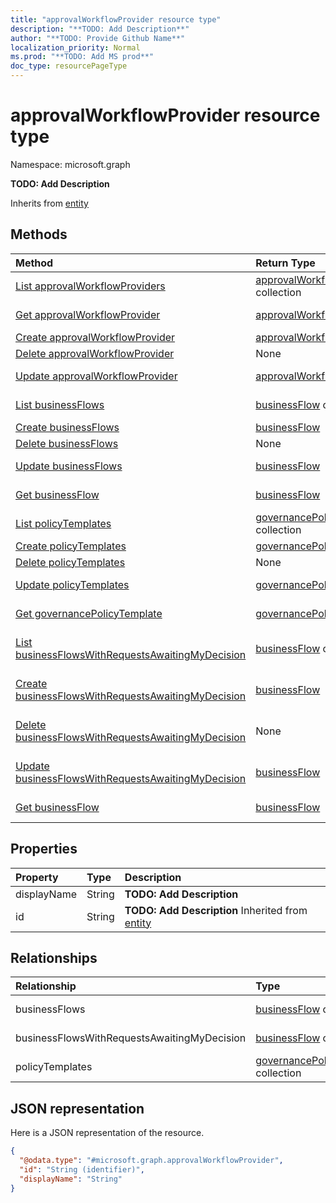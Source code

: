 ```yaml
---
title: "approvalWorkflowProvider resource type"
description: "**TODO: Add Description**"
author: "**TODO: Provide Github Name**"
localization_priority: Normal
ms.prod: "**TODO: Add MS prod**"
doc_type: resourcePageType
---
```


# approvalWorkflowProvider resource type


Namespace: microsoft.graph

**TODO: Add Description**


Inherits from [entity](../resources/entity.md)

## Methods
|Method|Return Type|Description|
|:---|:---|:---|
|[List approvalWorkflowProviders](../api/approvalworkflowprovider-list.md)|[approvalWorkflowProvider](../resources/approvalworkflowprovider.md) collection|Get a list of the [approvalWorkflowProvider](../resources/approvalworkflowprovider.md) objects and their properties.|
|[Get approvalWorkflowProvider](../api/approvalworkflowprovider-get.md)|[approvalWorkflowProvider](../resources/approvalworkflowprovider.md)|Read properties and relationships of an [approvalWorkflowProvider](../resources/approvalworkflowprovider.md) object.|
|[Create approvalWorkflowProvider](../api/approvalworkflowprovider-post-approvalworkflowproviders.md)|[approvalWorkflowProvider](../resources/approvalworkflowprovider.md)|Create a new [approvalWorkflowProvider](../resources/approvalworkflowprovider.md) object.|
|[Delete approvalWorkflowProvider](../api/approvalworkflowprovider-delete.md)|None|Deletes an [approvalWorkflowProvider](../resources/approvalworkflowprovider.md).|
|[Update approvalWorkflowProvider](../api/approvalworkflowprovider-update.md)|[approvalWorkflowProvider](../resources/approvalworkflowprovider.md)|Update the properties of a [approvalWorkflowProvider](../resources/approvalworkflowprovider.md) object.|
|[List businessFlows](../api/approvalworkflowprovider-list-businessflows.md)|[businessFlow](../resources/businessflow.md) collection|Get the businessFlows from the businessFlows navigation property.|
|[Create businessFlows](../api/approvalworkflowprovider-post-businessflows.md)|[businessFlow](../resources/businessflow.md)|Create a new businessFlows object.|
|[Delete businessFlows](../api/approvalworkflowprovider-delete-businessflows.md)|None|Delete a businessFlows object.|
|[Update businessFlows](../api/approvalworkflowprovider-update-businessflows.md)|[businessFlow](../resources/businessflow.md)|Update the properties of a businessFlows object.|
|[Get businessFlow](../api/businessflow-get.md)|[businessFlow](../resources/businessflow.md)|Read properties and relationships of a [businessFlow](../resources/businessflow.md) object.|
|[List policyTemplates](../api/approvalworkflowprovider-list-policytemplates.md)|[governancePolicyTemplate](../resources/governancepolicytemplate.md) collection|Get the governancePolicyTemplates from the policyTemplates navigation property.|
|[Create policyTemplates](../api/approvalworkflowprovider-post-policytemplates.md)|[governancePolicyTemplate](../resources/governancepolicytemplate.md)|Create a new policyTemplates object.|
|[Delete policyTemplates](../api/approvalworkflowprovider-delete-policytemplates.md)|None|Delete a policyTemplates object.|
|[Update policyTemplates](../api/approvalworkflowprovider-update-policytemplates.md)|[governancePolicyTemplate](../resources/governancepolicytemplate.md)|Update the properties of a policyTemplates object.|
|[Get governancePolicyTemplate](../api/governancepolicytemplate-get.md)|[governancePolicyTemplate](../resources/governancepolicytemplate.md)|Read properties and relationships of a [governancePolicyTemplate](../resources/governancepolicytemplate.md) object.|
|[List businessFlowsWithRequestsAwaitingMyDecision](../api/approvalworkflowprovider-list-businessflowswithrequestsawaitingmydecision.md)|[businessFlow](../resources/businessflow.md) collection|Get the businessFlows from the businessFlowsWithRequestsAwaitingMyDecision navigation property.|
|[Create businessFlowsWithRequestsAwaitingMyDecision](../api/approvalworkflowprovider-post-businessflowswithrequestsawaitingmydecision.md)|[businessFlow](../resources/businessflow.md)|Create a new businessFlowsWithRequestsAwaitingMyDecision object.|
|[Delete businessFlowsWithRequestsAwaitingMyDecision](../api/approvalworkflowprovider-delete-businessflowswithrequestsawaitingmydecision.md)|None|Delete a businessFlowsWithRequestsAwaitingMyDecision object.|
|[Update businessFlowsWithRequestsAwaitingMyDecision](../api/approvalworkflowprovider-update-businessflowswithrequestsawaitingmydecision.md)|[businessFlow](../resources/businessflow.md)|Update the properties of a businessFlowsWithRequestsAwaitingMyDecision object.|
|[Get businessFlow](../api/businessflow-get.md)|[businessFlow](../resources/businessflow.md)|Read properties and relationships of a [businessFlow](../resources/businessflow.md) object.|

## Properties
|Property|Type|Description|
|:---|:---|:---|
|displayName|String|**TODO: Add Description**|
|id|String|**TODO: Add Description** Inherited from [entity](../resources/entity.md)|

## Relationships
|Relationship|Type|Description|
|:---|:---|:---|
|businessFlows|[businessFlow](../resources/businessflow.md) collection|**TODO: Add Description**|
|businessFlowsWithRequestsAwaitingMyDecision|[businessFlow](../resources/businessflow.md) collection|**TODO: Add Description**|
|policyTemplates|[governancePolicyTemplate](../resources/governancepolicytemplate.md) collection|**TODO: Add Description**|

## JSON representation
Here is a JSON representation of the resource.
<!-- {
  "blockType": "resource",
  "keyProperty": "id",
  "@odata.type": "microsoft.graph.approvalWorkflowProvider",
  "baseType": "microsoft.graph.entity",
  "openType": false
}
-->
``` json
{
  "@odata.type": "#microsoft.graph.approvalWorkflowProvider",
  "id": "String (identifier)",
  "displayName": "String"
}
```

